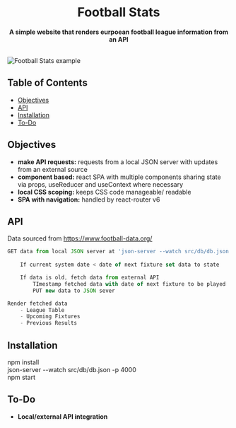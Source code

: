 <h1 align="center">Football Stats</h1>

<div align="center">
  <strong>A simple website that renders eurpoean football league information from an API</strong>
</div>

<br />

![Football Stats example](./public/assets/footballStats.gif)

## Table of Contents
- [Objectives](#Objectives)
- [API](#api)
- [Installation](#installation)
- [To-Do](#To-Do)

## Objectives
- __make API requests:__ requests from a local JSON server with updates from an external source
- __component based:__ react SPA with multiple components sharing state via props, useReducer and useContext where necessary 
- __local CSS scoping:__ keeps CSS code manageable/ readable 
- __SPA with navigation:__ handled by react-router v6

## API
Data sourced from https://www.football-data.org/

```js
GET data from local JSON server at 'json-server --watch src/db/db.json -p 4000'
    
    If current system date < date of next fixture set data to state

    If data is old, fetch data from external API
        TImestamp fetched data with date of next fixture to be played
        PUT new data to JSON sever

Render fetched data
    - League Table
    - Upcoming Fixtures
    - Previous Results
```
## Installation
npm install\
json-server --watch src/db/db.json -p 4000\
npm start

## To-Do
- __Local/external API integration__
